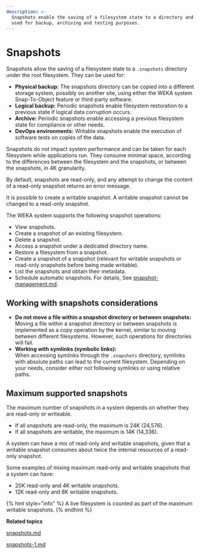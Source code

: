 ```yaml
---
description: >-
  Snapshots enable the saving of a filesystem state to a directory and can be
  used for backup, archiving and testing purposes.
---
```


# Snapshots

Snapshots allow the saving of a filesystem state to a `.snapshots` directory under the root filesystem. They can be used for:

* **Physical backup:** The snapshots directory can be copied into a different storage system, possibly on another site, using either the WEKA system Snap-To-Object feature or third-party software.
* **Logical backup:** Periodic snapshots enable filesystem restoration to a previous state if logical data corruption occurs.
* **Archive:** Periodic snapshots enable accessing a previous filesystem state for compliance or other needs.
* **DevOps environments:** Writable snapshots enable the execution of software tests on copies of the data.

Snapshots do not impact system performance and can be taken for each filesystem while applications run. They consume minimal space, according to the differences between the filesystem and the snapshots, or between the snapshots, in 4K granularity.

By default, snapshots are read-only, and any attempt to change the content of a read-only snapshot returns an error message.

It is possible to create a writable snapshot. A writable snapshot cannot be changed to a read-only snapshot.

The WEKA system supports the following snapshot operations:

* View snapshots.
* Create a snapshot of an existing filesystem.
* Delete a snapshot.
* Access a snapshot under a dedicated directory name.
* Restore a filesystem from a snapshot.
* Create a snapshot of a snapshot (relevant for writable snapshots or read-only snapshots before being made writable).
* List the snapshots and obtain their metadata.
* Schedule automatic snapshots. For details, See [snapshot-management.md](../../monitor-the-weka-cluster/snapshot-management.md "mention").

## Working with snapshots considerations

* **Do not move a file within a snapshot directory or between snapshots:** \
  Moving a file within a snapshot directory or between snapshots is implemented as a copy operation by the kernel, similar to moving between different filesystems. However, such operations for directories will fail.
* **Working with symlinks (symbolic links):**\
  When accessing symlinks through the `.snapshots` directory, symlinks with absolute paths can lead to the current filesystem. Depending on your needs, consider either not following symlinks or using relative paths.

## Maximum supported snapshots

The maximum number of snapshots in a system depends on whether they are read-only or writeable.

* If all snapshots are read-only, the maximum is 24K (24,576).
* If all snapshots are writable, the maximum is 14K (14,336).

A system can have a mix of read-only and writable snapshots, given that a writable snapshot consumes about twice the internal resources of a read-only snapshot.

Some examples of mixing maximum read-only and writable snapshots that a system can have:

* 20K read-only and 4K writable snapshots.
* 12K read-only and 8K writable snapshots.

{% hint style="info" %}
A live filesystem is counted as part of the maximum writable snapshots.
{% endhint %}

**Related topics**

[snapshots.md](snapshots.md "mention")

[snapshots-1.md](snapshots-1.md "mention")
